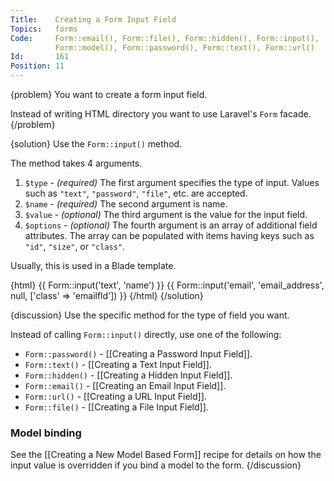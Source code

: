 ```yaml
---
Title:    Creating a Form Input Field
Topics:   forms
Code:     Form::email(), Form::file(), Form::hidden(), Form::input(),
          Form::model(), Form::password(), Form::text(), Form::url()
Id:       161
Position: 11
---
```


{problem}
You want to create a form input field.

Instead of writing HTML directory you want to use Laravel's `Form` facade.
{/problem}

{solution}
Use the `Form::input()` method.

The method takes 4 arguments.

1. `$type` - _(required)_ The first argument specifies the type of input. Values such as `"text"`, `"password"`, `"file"`, etc. are accepted.
2. `$name` - _(required)_ The second argument is name.
3. `$value` - _(optional)_ The third argument is the value for the input field.
4. `$options` - _(optional)_ The fourth argument is an array of additional field attributes. The array can be populated with items having keys such as `"id"`, `"size"`, or `"class"`.

Usually, this is used in a Blade template.

{html}
{{ Form::input('text', 'name') }}
{{ Form::input('email', 'email_address', null, ['class' => 'emailfld']) }}
{/html}
{/solution}

{discussion}
Use the specific method for the type of field you want.

Instead of calling `Form::input()` directly, use one of the following:

* `Form::password()` - [[Creating a Password Input Field]].
* `Form::text()` - [[Creating a Text Input Field]].
* `Form::hidden()` - [[Creating a Hidden Input Field]].
* `Form::email()` - [[Creating an Email Input Field]].
* `Form::url()` - [[Creating a URL Input Field]].
* `Form::file()` - [[Creating a File Input Field]].

### Model binding

See the [[Creating a New Model Based Form]] recipe for details on how the input value is overridden if you bind a model to the form.
{/discussion}
